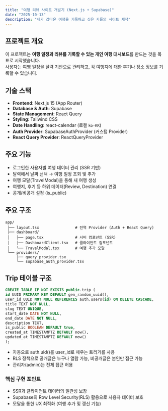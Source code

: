 ```yaml
---
title: "여행 리뷰 사이트 개발기 (Next.js + Supabase)"
date: "2025-10-13"
description: "내가 갔다온 여행을 기록하고 싶은 자들의 사이트 제작"
---
```


## 프로젝트 개요

이 프로젝트는 **여행 일정과 리뷰를 기록할 수 있는 개인 여행 대시보드**를 만드는 것을 목표로 시작했습니다.  
사용자는 여행 일정을 달력 기반으로 관리하고, 각 여행지에 대한 후기나 장소 정보를 기록할 수 있습니다.

## 기술 스택

- **Frontend**: Next.js 15 (App Router)
- **Database & Auth**: Supabase
- **State Management**: React Query
- **Styling**: Tailwind CSS
- **Date Handling**: react-calendar (로캘 `ko-KR`)
- **Auth Provider**: SupabaseAuthProvider (커스텀 Provider)
- **React Query Provider**: ReactQueryProvider

## 주요 기능

- 로그인한 사용자별 여행 데이터 관리 (SSR 기반)
- 달력에서 날짜 선택 → 여행 일정 조회 및 추가
- 여행 모달(TravelModal)을 통해 새 여행 생성
- 여행지, 후기 등 하위 데이터(Review, Destination) 연결
- 공개/비공개 설정 (is_public)

## 주요 구조

```tsx
app/
 ├── layout.tsx                # 전역 Provider (Auth + React Query)
 ├── dashboard/
 │   ├── page.tsx              # 서버 컴포넌트 (SSR)
 │   ├── DashboardClient.tsx   # 클라이언트 컴포넌트
 │   └── TravelModal.tsx       # 여행 추가 모달
 └── providers/
     ├── query_provider.tsx
     └── supabase_auth_provider.tsx
```

## Trip 테이블 구조

```sql
CREATE TABLE IF NOT EXISTS public.trip (
id UUID PRIMARY KEY DEFAULT gen_random_uuid(),
user_id UUID NOT NULL REFERENCES auth.users(id) ON DELETE CASCADE,
title TEXT NOT NULL,
slug TEXT UNIQUE,
start_date DATE NOT NULL,
end_date DATE NOT NULL,
description TEXT,
is_public BOOLEAN DEFAULT true,
created_at TIMESTAMPTZ DEFAULT now(),
updated_at TIMESTAMPTZ DEFAULT now()
);
```

- 자동으로 auth.uid()를 user_id로 채우는 트리거를 사용
- RLS 정책으로 공개글은 누구나 열람 가능, 비공개글은 본인만 접근 가능
- 관리자(admin)는 전체 접근 허용

### 핵심 구현 포인트

- SSR과 클라이언트 데이터의 일관성 보장
- Supabase의 Row Level Security(RLS) 활용으로 사용자 데이터 보호
- 모달을 통한 UX 최적화 (여행 추가 및 갱신 기능)
